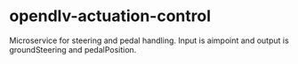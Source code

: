 # opendlv-actuation-control
Microservice for steering and pedal handling. Input is aimpoint and output is groundSteering and pedalPosition.
